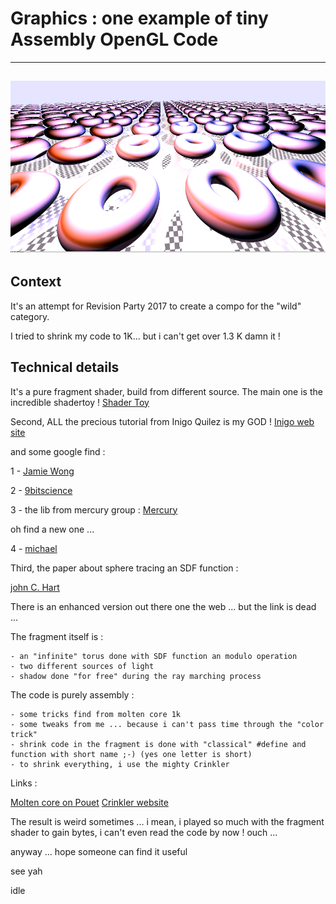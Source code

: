 # Graphics : one example of tiny Assembly OpenGL Code
---
![Image screen shot](./screen-shot.png)
---

## Context

It's an attempt for Revision Party 2017 to create a compo for the "wild" category.

I tried to shrink my code to 1K... but i can't get over 1.3 K damn it ! 

## Technical details

It's a pure fragment shader, build from different source.
The main one is the incredible shadertoy ! [Shader Toy](https://www.shadertoy.com/)

Second, ALL the precious tutorial from
Inigo Quilez is my GOD ! [Inigo web site](http://www.iquilezles.org/apps/index.htm)

and some google find :

1 - [Jamie Wong](http://jamie-wong.com/2016/07/15/ray-marching-signed-distance-functions/)


2 - [9bitscience](http://9bitscience.blogspot.fr/2013/07/raymarching-distance-fields_14.html)


3 - the lib from mercury group : [Mercury](http://mercury.sexy/hg_sdf/)

oh find a new one ...

4 - [michael](http://www.michaelwalczyk.com/blog/2017/5/25/ray-marching)

Third, the paper about sphere tracing an SDF function :

[john C. Hart](http://mathinfo.univ-reims.fr/IMG/pdf/hart94sphere.pdf)

There is an enhanced version out there one the web ... but the link is dead ...


The fragment itself is :

	- an "infinite" torus done with SDF function an modulo operation
	- two different sources of light
	- shadow done "for free" during the ray marching process
	
The code is purely assembly :

	- some tricks find from molten core 1k	
	- some tweaks from me ... because i can't pass time through the "color trick"
	- shrink code in the fragment is done with "classical" #define and function with short name ;-) (yes one letter is short)
	- to shrink everything, i use the mighty Crinkler 
	
Links :

[Molten core on Pouet](http://www.pouet.net/prod.php?which=64235)
[Crinkler website](http://www.crinkler.net/)
	
The result is weird sometimes ... i mean, i played so much with the fragment shader to gain bytes,
i can't even read the code by now ! ouch ...

anyway ... hope someone can find it useful

see yah

idle

